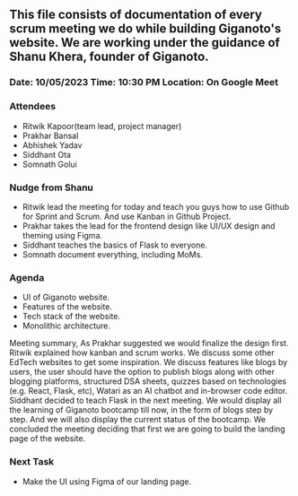 ## This file consists of documentation of every scrum meeting we do while building Giganoto's website. We are working under the guidance of Shanu Khera, founder of Giganoto.

### Date: 10/05/2023 Time: 10:30 PM Location: On Google Meet

### Attendees

- Ritwik Kapoor(team lead, project manager)
- Prakhar Bansal
- Abhishek Yadav
- Siddhant Ota
- Somnath Golui

### Nudge from Shanu

- Ritwik lead the meeting for today and teach you guys how to use Github for Sprint and Scrum. And use Kanban in Github Project.
- Prakhar takes the lead for the frontend design like UI/UX design and theming using Figma.
- Siddhant teaches the basics of Flask to everyone.
- Somnath document everything, including MoMs.

### Agenda

- UI of Giganoto website.
- Features of the website.
- Tech stack of the website.
- Monolithic architecture.

Meeting summary, As Prakhar suggested we would finalize the design first. Ritwik explained how kanban and scrum works. We discuss some other EdTech websites to get some inspiration. We discuss features like blogs by users, the user should have the option to publish blogs along with other blogging platforms, structured DSA sheets, quizzes based on technologies (e.g. React, Flask, etc), Watari as an AI chatbot and in-browser code editor. Siddhant decided to teach Flask in the next meeting. We would display all the learning of Giganoto bootcamp till now, in the form of blogs step by step. And we will also display the current status of the bootcamp.
We concluded the meeting deciding that first we are going to build the landing page of the website.

### Next Task

- Make the UI using Figma of our landing page.
